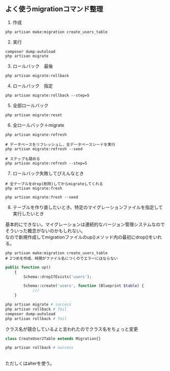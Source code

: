 ## よく使うmigrationコマンド整理
1. 作成
```bash:crate
php artisan make:migration create_users_table
```
2. 実行
```bash:do
composer dump-autoload
php artisan migrate
```
3. ロールバック　最後
```bash:rollback
php artisan migrate:rollback
```
4. ロールバック　指定
```bash:rollback
php artisan migrate:rollback --step=5
```
5. 全部ロールバック
```bash:reset
php artisan migrate:reset
```
6. 全ロールバック＋migrate
```bash:refresh
php artisan migrate:refresh

# データベースをリフレッシュし、全データベースシードを実行
php artisan migrate:refresh --seed

# ステップも踏める
php artisan migrate:refresh --step=5
```
7. ロールバック失敗してぴえんなとき
```bash:fresh
# 全テーブルをdrop(削除)してからmigrateしてくれる
php artisan migrate:fresh

php artisan migrate:fresh --seed
```
8. テーブルを作り直したいとき、特定のマイグレーションファイルを指定して実行したいとき

基本的にできない。マイグレーションは連続的なバージョン管理システムなのでそういった概念がないのかもしれない。  
なので新規作成してmigrationファイルのup()メソッド内の最初にdrop()をいれる。

```bash:recreate
php artisan make:migration create_users_table
# 2つめを作成、時間がファイル名につくのでエラーにはならない
```
```php
public function up()
    {
        Schema::dropIfExists('users');

        Schema::create('users', function (Blueprint $table) {
            ///
    }
```
```bash
php artisan migrate # success
php artisan rollback # fail
composer dump-autoload
php artisan rollback # fail
```
クラス名が競合しているよと言われたのでクラス名をちょっと変更
```php
class CreateUser2Table extends Migration{}
```
```bash
php artisan rollback # success
```

<br>
ただしくはalterを使う。